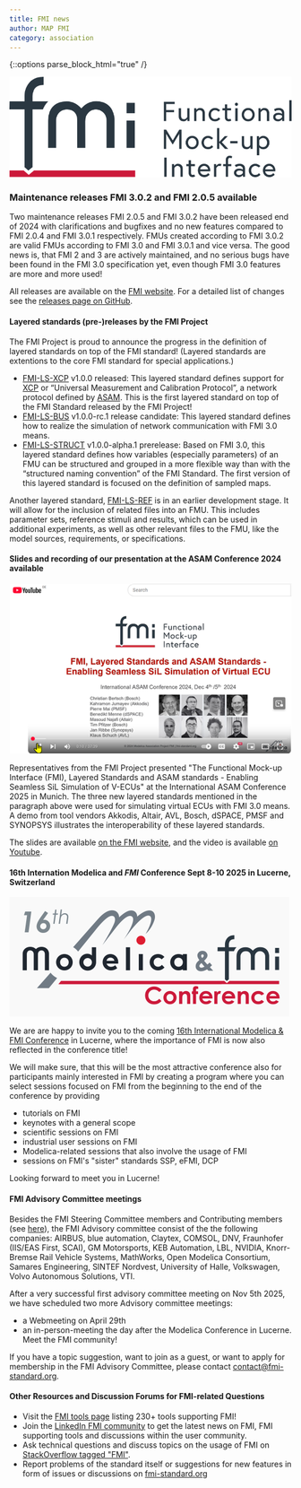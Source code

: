 ```yaml
---
title: FMI news
author: MAP FMI
category: association
---
```


{::options parse_block_html="true" /}

![FMI](FMI.png)

### Maintenance releases FMI 3.0.2 and FMI 2.0.5 available

Two maintenance releases FMI 2.0.5 and FMI 3.0.2 have been released end of 2024 with clarifications and bugfixes and no new features compared to FMI 2.0.4 and FMI 3.0.1 respectively. 
FMUs created according to FMI 3.0.2 are valid FMUs according to FMI 3.0 and FMI 3.0.1 and vice versa. The good news is, that FMI 2 and 3 are actively maintained, and no serious bugs have been found in the FMI 3.0 specification yet, even though FMI 3.0 features are more and more used!

All releases are available on the [FMI website](fmi-standard.org). For a detailed list of changes see the [releases page on GitHub](https://github.com/modelica/fmi-standard/releases).

#### Layered standards (pre-)releases by the FMI Project

The FMI Project is proud to announce the progress in the definition of layered standards on top of the FMI standard! (Layered standards are extentions to the core FMI standard for special applications.)

* [FMI-LS-XCP](https://github.com/modelica/fmi-ls-xcp) v1.0.0 released: This layered standard defines support for [XCP](https://www.asam.net/standards/detail/mcd-1-xcp/) or “Universal Measurement and Calibration Protocol”, a network protocol defined by [ASAM](https://www.asam.net/). This is the first layered standard on top of the FMI Standard released by the FMI Project!
* [FMI-LS-BUS](https://github.com/modelica/fmi-ls-bus) v1.0.0-rc.1 release candidate: This layered standard defines how to realize the simulation of network communication with FMI 3.0 means.
* [FMI-LS-STRUCT](https://github.com/modelica/fmi-ls-struct) v1.0.0-alpha.1 prerelease: Based on FMI 3.0, this layered standard defines how variables (especially parameters) of an FMU can be structured and grouped in a more flexible way than with the “structured naming convention” of the FMI Standard. The first version of this layered standard is focused on the definition of sampled maps.

Another layered standard, [FMI-LS-REF](https://github.com/modelica/fmi-ls-ref) is in an earlier development stage. It will allow for the inclusion of related files into an FMU. This includes parameter sets, reference stimuli and results, which can be used in additional experiments, as well as other relevant files to the FMU, like the model sources, requirements, or specifications.

#### Slides and recording of our presentation at the ASAM Conference 2024 available

![Presentation on Layered Standards at the ASAM Conference](FMI-LS-ASAM_small.png)

Representatives from the FMI Project presented "The Functional Mock-up Interface (FMI), Layered Standards and ASAM standards - Enabling Seamless SiL Simulation of V-ECUs" at the International ASAM Conference 2025 in Munich.
The three new layered standards mentioned in the paragraph above were used for simulating virtual ECUs with FMI 3.0 means. A demo from tool vendors Akkodis, Altair, AVL, Bosch, dSPACE, PMSF and SYNOPSYS  illustrates the interoperability of these layered standards.

The slides are available [on the FMI website](https://fmi-standard.org/assets/literature/FMI-LS-ASAM_2024.pdf), and the video is available [on Youtube](https://www.youtube.com/watch?v=KzzKRa3jORs).

#### 16th Internation Modelica and _FMI_ Conference Sept 8-10 2025 in Lucerne, Switzerland

![Modelica and FMI Conference](Modelica_and_FMI_Confernce_Logo.png)

We are are happy to invite you to the coming [16th International Modelica & FMI Conference](https://modelica.org/events/modelica2025/) in Lucerne, where the importance of FMI is now also reflected in the conference title!

We will make sure, that this will be the most attractive conference also for participants mainly interested in FMI by creating a program where you can select sessions focused on FMI from the beginning to the end of the conference by providing

- tutorials on FMI
- keynotes with a general scope
- scientific sessions on FMI
- industrial user sessions on FMI
- Modelica-related sessions that also involve the usage of FMI
- sessions on FMI's "sister" standards SSP, eFMI, DCP

Looking forward to meet you in Lucerne!

#### FMI Advisory Committee meetings

Besides the FMI Steering Committee members and Contributing members (see [here](https://fmi-standard.org/about/)), the FMI Advisory committee consist of the the following companies: AIRBUS, blue automation, Claytex, COMSOL, DNV, Fraunhofer (IIS/EAS First, SCAI), GM Motorsports, KEB Automation, LBL, NVIDIA, Knorr-Bremse Rail Vehicle Systems, MathWorks, Open Modelica Consortium, Samares Engineering, SINTEF Nordvest, University of Halle, Volkswagen, Volvo Autonomous Solutions, VTI.

After a very successful first advisory committee meeting on Nov 5th 2025, we have scheduled two more Advisory committee meetings: 

- a Webmeeting on April 29th
- an in-person-meeting the day after the Modelica Conference in Lucerne. Meet the FMI community!

If you have a topic suggestion, want to join as a guest, or want to apply for membership in the FMI Advisory Committee, please contact contact@fmi-standard.org.

#### Other Resources and Discussion Forums for FMI-related Questions

* Visit the [FMI tools page](https://fmi-standard.org/tools) listing 230+ tools supporting FMI!
* Join the [LinkedIn FMI community](https://www.linkedin.com/groups/7477473/) to get the latest news on FMI, FMI supporting tools and discussions within the user community.
* Ask technical questions and discuss topics on the usage of FMI on [StackOverflow tagged "FMI"](https://stackoverflow.com/questions/tagged/fmi).
* Report problems of the standard itself or suggestions for new features in form of issues or discussions on [fmi-standard.org](https://github.com/modelica/fmi-standard)
